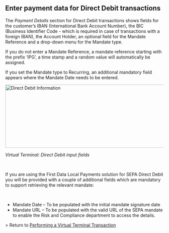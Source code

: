 Enter payment data for Direct Debit transactions
---

<span>The <em>Payment Details</em> section for Direct Debit transactions shows fields for the customer’s IBAN (International Bank Account Number), the BIC (Business Identifier Code - which is required in case of transactions with a foreign IBAN), the Account Holder, an optional field for the Mandate Reference and a drop-down menu for the Mandate type.</span>

<span>If you do not enter a Mandate Reference, a mandate reference starting with the prefix ‘IPG’, a time stamp and a random value will automatically be assigned.</span>

<span>If you set the Mandate type to Recurring, an additional mandatory field appears where the Mandate Date needs to be entered.</span>

<img alt="Direct Debit Information" data-align="center" data-entity-type="file" data-entity-uuid="40463448-234f-4803-b30f-9518b031ec85" height="200" src="/files/DirectDebitscreenshot.png" width="703" /> 

_<span>Virtual Terminal: Direct Debit input fields</span>_

&nbsp;

<span>If you are using the First Data Local Payments solution for SEPA Direct Debit you will be provided with a couple of additional fields which are mandatory to support retrieving the relevant mandate:</span>

<span>&nbsp;</span>

  * <span><span><span>Mandate Date – To be populated with the initial mandate signature date</span></span></span>
  * <span><span><span><span><span><span>Mandate URL – To be populated with the valid URL of the SEPA mandate to enable the Risk and Compliance department to access the details.</span></span></span></span></span></span>

<span><span><span><span><span><span>> Return to <a href="http://docs.firstdata.com/org/gateway/node/139">Performing a Virtual Terminal Transaction</a></span></span></span></span></span></span>

<span>&nbsp;</span>

&nbsp;
